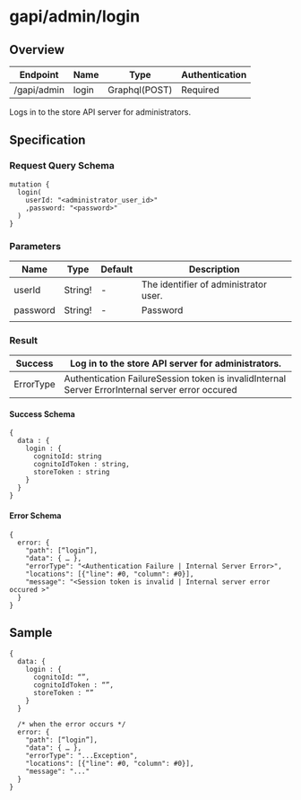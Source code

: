 # gapi/admin/login

## Overview

| Endpoint | Name | Type | Authentication |
| --- | --- | --- | --- |
| /gapi/admin | login | Graphql\(POST\) | Required |

Logs in to the store API server for administrators.

## Specification

### Request Query Schema

```text
mutation {
  login(
    userId: "<administrator_user_id>"
    ,password: "<password>"
  )
}
```

### Parameters

| Name | Type | Default | Description |
| --- | --- | --- | --- |
| userId | String! | - | The identifier of administrator user. |
| password | String! | - | Password |
|  |  |  |  |

### Result

| Success | Log in to the store API server for administrators. |
| --- | --- |
| ErrorType | Authentication FailureSession token is invalidInternal Server ErrorInternal server error occured |

#### Success Schema

```text
{
  data : {
    login : {
      cognitoId: string
      cognitoIdToken : string,
      storeToken : string
    }
  }
}
```

#### Error Schema

```text
{
  error: {
    "path": [“login”],
    "data": { … },
    "errorType": "<Authentication Failure | Internal Server Error>",
    "locations": [{"line": #0, "column": #0}],
    "message": "<Session token is invalid | Internal server error occured >"
  }
}
```

## Sample

```text
{
  data: {
    login : {
      cognitoId: “”,
      cognitoIdToken : “”,
      storeToken : “”
    }
  }

  /* when the error occurs */
  error: {
    "path": [“login”],
    "data": { … },
    "errorType": "...Exception",
    "locations": [{"line": #0, "column": #0}],
    "message": "..."
  }
}
```

